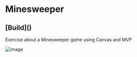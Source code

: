 # Minesweeper

<h2>[Build]()</h2>

Exercise about a Minesweeper game using Canvas and MVP

![image](https://user-images.githubusercontent.com/7244691/126022201-e6a83f17-eb05-4189-b7a1-5af9dc271f87.png)
